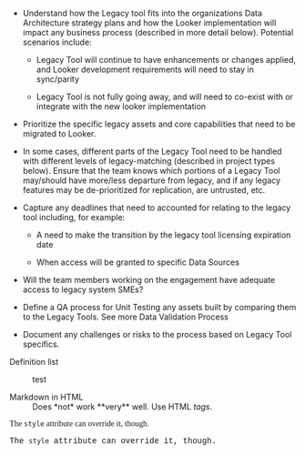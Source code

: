 - Understand how the Legacy tool fits into the organizations Data Architecture strategy plans and how the Looker implementation will impact any business process (described in more detail below). Potential scenarios include:

  - Legacy Tool will continue to have enhancements or changes applied, and Looker development requirements will need to stay in sync/parity

  - Legacy Tool is not fully going away, and will need to co-exist with or integrate with the new looker implementation

- Prioritize the specific legacy assets and core capabilities that need to be migrated to Looker.

- In some cases, different parts of the Legacy Tool need to be handled with different levels of legacy-matching (described in project types below).  Ensure that the team knows which portions of a Legacy Tool may/should have more/less departure from legacy, and if any legacy features may be de-prioritized for replication, are untrusted, etc.

- Capture any deadlines that need to accounted for relating to the legacy tool including, for example:

  - A need to make the transition by the legacy tool licensing expiration date

  - When access will be granted to specific Data Sources

- Will the team members working on the engagement have adequate access to legacy system SMEs?

- Define a QA process for Unit Testing any assets built by comparing them to the Legacy Tools. See more Data Validation Process

- Document any challenges or risks to the process based on Legacy Tool specifics.

<dl>
  <dt>Definition list</dt>
  <dd>
  <p font-family:"Lucida Sans Unicode", "Lucida Grande", sans-serif;">test
    </p>
  </dd>

  <dt>Markdown in HTML</dt>
  <dd>Does *not* work **very** well. Use HTML <em>tags</em>.</dd>
</dl>

<p style="font-family:verdana;">The <code>style</code> attribute can override it, though.</p>
<p style="font-family:courier;">The <code>style</code> attribute can override it, though.</p>
